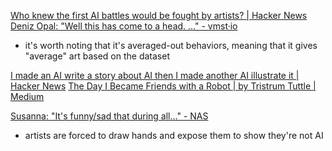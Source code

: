 
[Who knew the first AI battles would be fought by artists? | Hacker News](https://news.ycombinator.com/item?id=33998112)
[Deniz Opal: "Well this has come to a head. …" - vmst·io](https://web.archive.org/web/20221215114950/https://vmst.io/@selzero/109512557990367884)
- it's worth noting that it's averaged-out behaviors, meaning that it gives "average" art based on the dataset

[I made an AI write a story about AI then I made another AI illustrate it | Hacker News](https://news.ycombinator.com/item?id=31486590)
[The Day I Became Friends with a Robot | by Tristrum Tuttle | Medium](https://tristrumtuttle.medium.com/the-day-i-became-friends-with-a-robot-86433f707fad)

[Susanna: "It's funny/sad that during all…" - NAS](https://noauthority.social/@susie@blob.cat/112840981223910299)
- artists are forced to draw hands and expose them to show they're not AI
